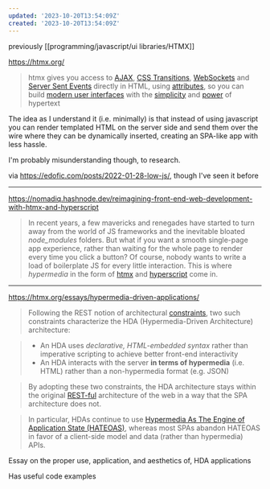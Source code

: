 ```yaml
---
updated: '2023-10-20T13:54:09Z'
created: '2023-10-20T13:54:09Z'
---
```

previously [[programming/javascript/ui libraries/HTMX]]

https://htmx.org/

> htmx gives you access to [AJAX](https://htmx.org/docs#ajax), [CSS Transitions](https://htmx.org/docs#css_transitions), [WebSockets](https://htmx.org/docs#websockets) and [Server Sent Events](https://htmx.org/docs#sse) directly in HTML, using [attributes](https://htmx.org/reference#attributes), so you can build [modern user interfaces](https://htmx.org/examples) with the [simplicity](https://en.wikipedia.org/wiki/HATEOAS) and [power](https://www.ics.uci.edu/~fielding/pubs/dissertation/rest_arch_style.htm) of hypertext

The idea as I understand it (i.e. minimally) is that instead of using javascript you can render templated HTML on the server side and send them over the wire where they can be dynamically inserted, creating an SPA-like app with less hassle.

I'm probably misunderstanding though, to research.

via https://edofic.com/posts/2022-01-28-low-js/, though I've seen it before

-----
https://nomadiq.hashnode.dev/reimagining-front-end-web-development-with-htmx-and-hyperscript

> In recent years, a few mavericks and renegades have started to turn away from the world of JS frameworks and the inevitable bloated _node_modules_ folders. But what if you want a smooth single-page app experience, rather than waiting for the whole page to render every time you click a button? Of course, nobody wants to write a load of boilerplate JS for every little interaction. This is where _hypermedia_ in the form of [htmx](https://htmx.org/) and [hyperscript](https://hyperscript.org/) come in.

------------

https://htmx.org/essays/hypermedia-driven-applications/

> Following the REST notion of architectural [constraints](https://www.ics.uci.edu/~fielding/pubs/dissertation/rest_arch_style.htm), two such constraints characterize the HDA (Hypermedia-Driven Architecture) architecture:

> -   An HDA uses _declarative, HTML-embedded syntax_ rather than imperative scripting to achieve better front-end interactivity
> -   An HDA interacts with the server **in terms of hypermedia** (i.e. HTML) rather than a non-hypermedia format (e.g. JSON)

> By adopting these two constraints, the HDA architecture stays within the original [REST-ful](https://developer.mozilla.org/en-US/docs/Glossary/REST) architecture of the web in a way that the SPA architecture does not.

> In particular, HDAs continue to use [Hypermedia As The Engine of Application State (HATEOAS)](https://htmx.org/essays/hateoas/), whereas most SPAs abandon HATEOAS in favor of a client-side model and data (rather than hypermedia) APIs.

Essay on the proper use, application, and aesthetics of, HDA applications

Has useful code examples